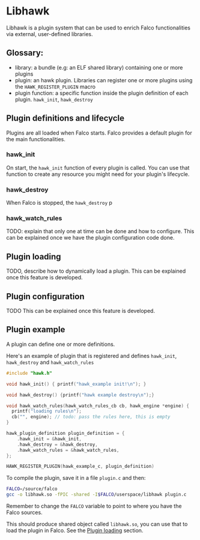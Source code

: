 # Libhawk

Libhawk is a plugin system that can be used to enrich Falco
functionalities via external, user-defined libraries.

## Glossary:

- library: a bundle (e.g: an ELF shared library) containing one or more plugins
- plugin: an hawk plugin. Libraries can register one or more plugins using the `HAWK_REGISTER_PLUGIN` macro
- plugin function: a specific function inside the plugin definition of each plugin. `hawk_init`, `hawk_destroy`

## Plugin definitions and lifecycle

Plugins are all loaded when Falco starts.
Falco provides a default plugin for the main functionalities.

### hawk_init
On start, the `hawk_init` function of every plugin is called.
You can use that function to create any resource you might need
for your plugin's lifecycle.

### hawk_destroy

When Falco is stopped, the `hawk_destroy` p

### hawk_watch_rules

TODO: explain that only one at time can be done and how to configure. This can be
explained once we have the plugin configuration code done.

<a name="plugin-loading"></a>
## Plugin loading

TODO, describe how to dynamically load a plugin.
This can be explained once this feature is developed.

## Plugin configuration

TODO
This can be explained once this feature is developed.

## Plugin example

A plugin can define one or more definitions.

Here's an example of plugin that is registered and defines
`hawk_init`, `hawk_destroy` and `hawk_watch_rules`

```c
#include "hawk.h"

void hawk_init() { printf("hawk_example init!\n"); }

void hawk_destroy() {printf("hawk example destroy\n");}

void hawk_watch_rules(hawk_watch_rules_cb cb, hawk_engine *engine) {
  printf("loading rules\n");
  cb("", engine); // todo: pass the rules here, this is empty
}

hawk_plugin_definition plugin_definition = {
    .hawk_init = &hawk_init,
    .hawk_destroy = &hawk_destroy,
    .hawk_watch_rules = &hawk_watch_rules,
};

HAWK_REGISTER_PLUGIN(hawk_example_c, plugin_definition)
```

To compile the plugin, save it in a file `plugin.c` and then:

```bash
FALCO=/source/falco
gcc -o libhawk.so -fPIC -shared -I$FALCO/userspace/libhawk plugin.c
```

Remember to change the `FALCO` variable to point to where you have the Falco sources.

This should produce shared object called `libhawk.so`, you can use that to load the plugin in Falco.
See the [Plugin loading](#plugin-loading) section.

